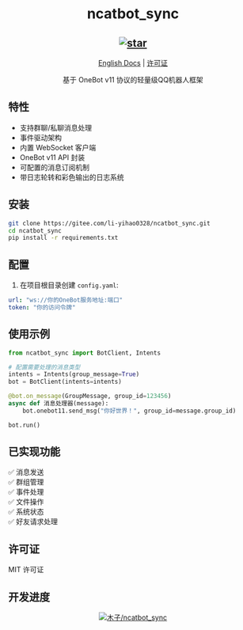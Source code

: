 <div align="center">

# ncatbot_sync

[![star](https://gitee.com/li-yihao0328/ncatbot_sync/badge/star.svg?theme=gray)](https://gitee.com/li-yihao0328/ncatbot_sync/stargazers)
---

[English Docs](README.en.md) | [许可证](LICENSE)

基于 OneBot v11 协议的轻量级QQ机器人框架

</div>





## 特性
- 支持群聊/私聊消息处理
- 事件驱动架构
- 内置 WebSocket 客户端
- OneBot v11 API 封装
- 可配置的消息订阅机制
- 带日志轮转和彩色输出的日志系统

## 安装
```bash
git clone https://gitee.com/li-yihao0328/ncatbot_sync.git
cd ncatbot_sync
pip install -r requirements.txt
```

## 配置
1. 在项目根目录创建 `config.yaml`:
```yaml
url: "ws://你的OneBot服务地址:端口"
token: "你的访问令牌"
```

## 使用示例
```python
from ncatbot_sync import BotClient, Intents

# 配置需要处理的消息类型
intents = Intents(group_message=True)
bot = BotClient(intents=intents)

@bot.on_message(GroupMessage, group_id=123456)
async def 消息处理器(message):
    bot.onebot11.send_msg("你好世界！", group_id=message.group_id)

bot.run()
```

## 已实现功能
✅ 消息发送  
✅ 群组管理  
✅ 事件处理  
✅ 文件操作  
✅ 系统状态  
✅ 好友请求处理

## 许可证
MIT 许可证

## 开发进度

<div align="center">

[![木子/ncatbot_sync](https://gitee.com/li-yihao0328/ncatbot_sync/widgets/widget_card.svg?colors=4183c4,ffffff,ffffff,e3e9ed,666666,9b9b9b)](https://gitee.com/li-yihao0328/ncatbot_sync)

</div>